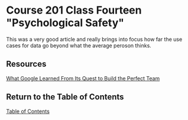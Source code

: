 # Course 201 Class Fourteen "Psychological Safety"

This was a very good article and really brings into focus how far the use cases for data go beyond what the average peroson thinks. 

## Resources

[What Google Learned From Its Quest to Build the Perfect Team](https://web.archive.org/web/20220202080115/https://www.nytimes.com/2016/02/28/magazine/what-google-learned-from-its-quest-to-build-the-perfect-team.html?_r=0)

## Return to the Table of Contents

[Table of Contents](https://todd75.github.io/reading-notes/)
